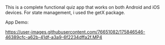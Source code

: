 This is a complete functional quiz app that works on both Android and iOS devices. For state management, i used the getX package.

App Demo:


https://user-images.githubusercontent.com/76651082/175846546-46389cfc-a62b-41df-a3a9-6f2234dffa2f.MP4

